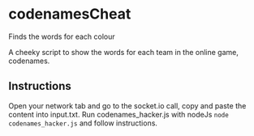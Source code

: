 # codenamesCheat
Finds the words for each colour

A cheeky script to show the words for each team in the online game, codenames. 

## Instructions

Open your network tab and go to the socket.io call, copy and paste the content into input.txt.
Run codenames_hacker.js with nodeJs `node codenames_hacker.js` and follow instructions.
